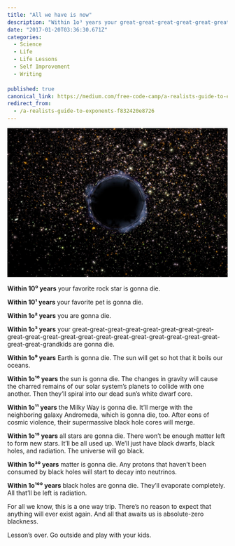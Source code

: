 ```yaml
---
title: "All we have is now"
description: "Within 1o³ years your great-great-great-great-great-great-great-great-great-great-great-great-great-great-great-great-great-great-great-great-great-great-grandkids are gonna die. Within 1o¹⁰ years…"
date: "2017-01-20T03:36:30.671Z"
categories: 
  - Science
  - Life
  - Life Lessons
  - Self Improvement
  - Writing

published: true
canonical_link: https://medium.com/free-code-camp/a-realists-guide-to-exponents-f832420e8726
redirect_from:
  - /a-realists-guide-to-exponents-f832420e8726
---
```


![](./asset-1.jpeg)

**Within 10⁰ years** your favorite rock star is gonna die.

**Within 10¹ years** your favorite pet is gonna die.

**Within 1o² years** you are gonna die.

**Within 1o³ years** your great-great-great-great-great-great-great-great-great-great-great-great-great-great-great-great-great-great-great-great-great-great-grandkids are gonna die.

**Within 1o⁹ years** Earth is gonna die. The sun will get so hot that it boils our oceans.

**Within 1o¹⁰ years** the  sun is gonna die. The changes in gravity will cause the charred remains of our solar system’s planets to collide with one another. Then they’ll spiral into our dead sun’s white dwarf core.

**Within 1o¹¹ years** the Milky Way is gonna die. It’ll merge with the neighboring galaxy Andromeda, which is gonna die, too. After eons of cosmic violence, their supermassive black hole cores will merge.

**Within 1o¹⁵ years** all stars are gonna die. There won’t be enough matter left to form new stars. It’ll be all used up. We’ll just have black dwarfs, black holes, and radiation. The universe will go black.

**Within 1o³⁰ years** matter is gonna die. Any protons that haven’t been consumed by black holes will start to decay into neutrinos.

**Within 1o¹⁰⁰ years** black holes are gonna die. They’ll evaporate completely. All that’ll be left is radiation.

For all we know, this is a one way trip. There’s no reason to expect that anything will ever exist again. And all that awaits us is absolute-zero blackness.

Lesson’s over. Go outside and play with your kids.
